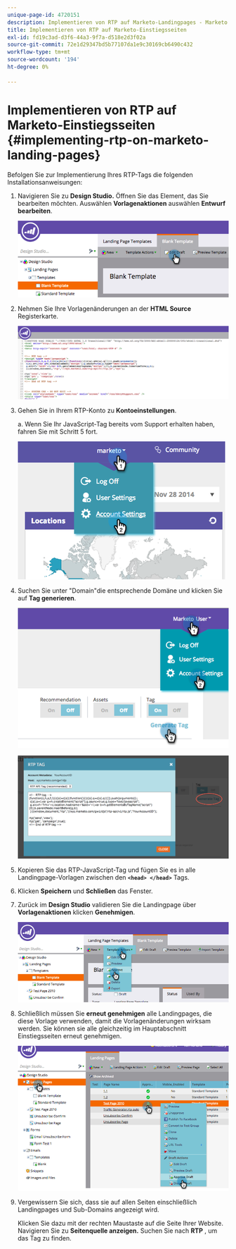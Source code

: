 ```yaml
---
unique-page-id: 4720151
description: Implementieren von RTP auf Marketo-Landingpages - Marketo Docs - Produktdokumentation
title: Implementieren von RTP auf Marketo-Einstiegsseiten
exl-id: fd19c3ad-d3f6-44a3-9f7a-d518e2d3f02a
source-git-commit: 72e1d29347bd5b77107da1e9c30169cb6490c432
workflow-type: tm+mt
source-wordcount: '194'
ht-degree: 0%

---
```


# Implementieren von RTP auf Marketo-Einstiegsseiten {#implementing-rtp-on-marketo-landing-pages}

Befolgen Sie zur Implementierung Ihres RTP-Tags die folgenden Installationsanweisungen:

1. Navigieren Sie zu **Design Studio.** Öffnen Sie das Element, das Sie bearbeiten möchten. Auswählen **Vorlagenaktionen** auswählen **Entwurf bearbeiten**.

   ![](assets/image2015-4-26-18-3a27-3a4.png)

1. Nehmen Sie Ihre Vorlagenänderungen an der **HTML Source** Registerkarte.

   ![](assets/image2015-4-26-18-3a28-3a17.png)

1. Gehen Sie in Ihrem RTP-Konto zu **Kontoeinstellungen**.

   a. Wenn Sie Ihr JavaScript-Tag bereits vom Support erhalten haben, fahren Sie mit Schritt 5 fort.

   ![](assets/image2014-11-30-15-3a19-3a21-2.png)

1. Suchen Sie unter &quot;Domain&quot;die entsprechende Domäne und klicken Sie auf **Tag generieren**.

   ![](assets/image2015-4-26-18-3a27-3a35.png)

   ![](assets/image2014-11-30-15-3a20-3a17-2.png)

1. Kopieren Sie das RTP-JavaScript-Tag und fügen Sie es in alle Landingpage-Vorlagen zwischen den **`<head> </head>`** Tags.

1. Klicken **Speichern** und **Schließen** das Fenster.

1. Zurück im **Design Studio** validieren Sie die Landingpage über **Vorlagenaktionen** klicken **Genehmigen**.

   ![](assets/image2015-4-26-18-3a28-3a30.png)

1. Schließlich müssen Sie **erneut genehmigen** alle Landingpages, die diese Vorlage verwenden, damit die Vorlagenänderungen wirksam werden. Sie können sie alle gleichzeitig im Hauptabschnitt Einstiegsseiten erneut genehmigen.

   ![](assets/image2015-4-26-18-3a28-3a49.png)

1. Vergewissern Sie sich, dass sie auf allen Seiten einschließlich Landingpages und Sub-Domains angezeigt wird.

   Klicken Sie dazu mit der rechten Maustaste auf die Seite Ihrer Website. Navigieren Sie zu **Seitenquelle anzeigen.** Suchen Sie nach **RTP** , um das Tag zu finden.
